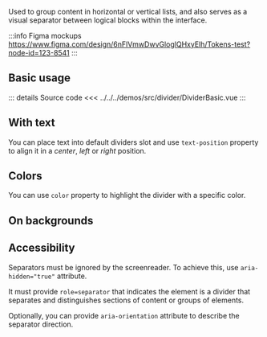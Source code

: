 Used to group content in horizontal or vertical lists,
and also serves as a visual separator between logical blocks within the interface.

:::info Figma mockups
https://www.figma.com/design/6nFlVmwDwvGloglQHxyElh/Tokens-test?node-id=123-8541
:::

## Basic usage

<DividerBasic />

::: details Source code
<<< ../../../demos/src/divider/DividerBasic.vue
:::

## With text

You can place text into default dividers slot and use `text-position` property
to align it in a _center_, _left_ or _right_ position.

<DividerVariants />

## Colors

You can use `color` property to highlight the divider with a specific color.

<DividerColors />

## On backgrounds

<DividerBackground />

## Accessibility

Separators must be ignored by the screenreader.
To achieve this, use `aria-hidden="true"` attribute.

It must provide `role=separator` that indicates the element is a divider that
separates and distinguishes sections of content or groups of elements.

Optionally, you can provide `aria-orientation` attribute to describe the separator direction.
